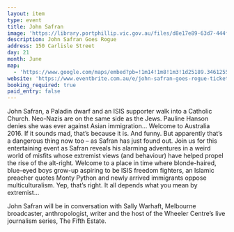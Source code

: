 ```yaml
---
layout: item
type: event
title: John Safran
image: 'https://library.portphillip.vic.gov.au/files/d8e17e89-63d7-444f-a764-a784009f8ed8/John_Safran_for_calendar.jpg'
description: John Safran Goes Rogue
address: 150 Carlisle Street
day: 21
month: June
map:
  - 'https://www.google.com/maps/embed?pb=!1m14!1m8!1m3!1d25189.346125587712!2d144.984516!3d-37.89144!3m2!1i1024!2i768!4f13.1!3m3!1m2!1s0x6ad66844aa2a223d%3A0xad4b734727a9e0d6!2s150+Carlisle+St%2C+St+Kilda+VIC+3182%2C+Australia!5e0!3m2!1sen!2sus!4v1497164176845'
website: 'https://www.eventbrite.com.au/e/john-safran-goes-rogue-tickets-34961621150'
booking_required: true
paid_entry: false
---
```



John Safran, a Paladin dwarf and an ISIS supporter walk into a Catholic Church. Neo-Nazis are on the same side as the Jews. Pauline Hanson denies she was ever against Asian immigration… Welcome to Australia 2016. If it sounds mad, that’s because it is. And funny. But apparently that’s a dangerous thing now too – as Safran has just found out. Join us for this entertaining event as Safran reveals his alarming adventures in a weird world of misfits whose extremist views (and behaviour) have helped propel the rise of the alt-right. Welcome to a place in time where blonde-haired, blue-eyed boys grow-up aspiring to be ISIS freedom fighters, an Islamic preacher quotes Monty Python and newly arrived immigrants oppose multiculturalism. Yep, that’s right. It all depends what you mean by extremist…

John Safran will be in conversation with Sally Warhaft, Melbourne broadcaster, anthropologist, writer and the host of the Wheeler Centre’s live journalism series, The Fifth Estate.